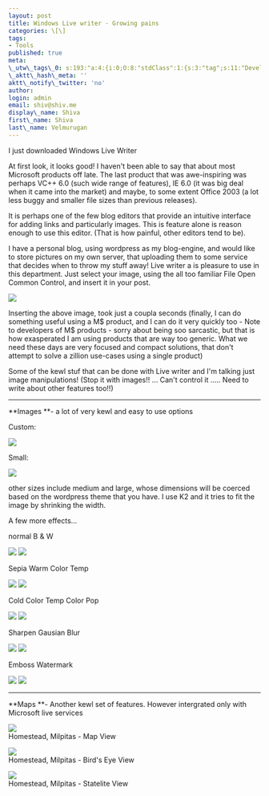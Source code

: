 ```yaml
---
layout: post
title: Windows Live writer - Growing pains
categories: \[\]
tags:
- Tools
published: true
meta:
\_utw\_tags\_0: s:193:"a:4:{i:0;O:8:"stdClass":1:{s:3:"tag";s:11:"Development";}i:1;O:8:"stdClass":1:{s:3:"tag";s:7:"Reviews";}i:2;O:8:"stdClass":1:{s:3:"tag";s:5:"Tools";}i:3;O:8:"stdClass":1:{s:3:"tag";s:3:"Web";}}";
\_aktt\_hash\_meta: ''
aktt\_notify\_twitter: 'no'
author:
login: admin
email: shiv@shiv.me
display\_name: Shiva
first\_name: Shiva
last\_name: Velmurugan
---
```


I just downloaded Windows Live Writer

At first look, it looks good! I haven't been able to say that about most Microsoft products off late. The last product that was awe-inspiring was perhaps VC++ 6.0 (such wide range of features), IE 6.0 (it was big deal when it came into the market) and maybe, to some extent Office 2003 (a lot less buggy and smaller file sizes than previous releases).

It is perhaps one of the few blog editors that provide an intuitive interface for adding links and particularly images. This is feature alone is reason enough to use this editor. (That is how painful, other editors tend to be). 

I have a personal blog, using wordpress as my blog-engine, and would like to store pictures on my own server, that uploading them to some service that decides when to throw my stuff away! Live writer a is pleasure to use in this department. Just select your image, using the all too familiar File Open Common Control, and insert it in your post.

[![](/images/bunty_thumb2.jpg)][0] 

Inserting the above image, took just a coupla seconds (finally, I can do something useful using a M$ product, and I can do it very quickly too - Note to developers of M$ products - sorry about being soo sarcastic, but that is how exasperated I am using products that are way too generic. What we need these days are very focused and compact solutions, that don't attempt to solve a zillion use-cases using a single product)

Some of the kewl stuf that can be done with Live writer and I'm talking just image manipulations! (Stop it with images!! ... Can't control it ..... Need to write about other features too!!)

**** 

**Images **- a lot of very kewl and easy to use options

Custom:

[![](/images/bubbly_thumb4.jpg)][1] 

Small:

[![](/images/bubbly8.jpg)][2] 

other sizes include medium and large, whose dimensions will be coerced based on the wordpress theme that you have. I use K2 and it tries to fit the image by shrinking the width.

A few more effects...

normal                                        B & W

[![](/images/bubbly_thumb12.jpg)][3] [![](/images/bubbly_thumb13.jpg)][4]

[][5] Sepia                                         Warm Color Temp

[][3][![](/images/bubbly_thumb121.jpg)][3] ![](/images/bubbly_thumb1231.jpg) 

Cold Color Temp                         Color Pop

[![](/images/bubbly_thumb1263.jpg)][3] [![](/images/bubbly_thumb1264.jpg)][3] 

Sharpen                                      Gausian Blur

[![](/images/bubbly_thumb1265.jpg)][3] [![](/images/bubbly_thumb1266.jpg)][3]

Emboss                                       Watermark

[![](/images/bubbly_thumb1267.jpg)][3] [![](/images/bubbly_thumb1279.jpg)][3] 

**** 

**Maps **- Another kewl set of features. However intergrated only with Microsoft live services

[![](/images/map6a5a8d61a645.jpg)][6]  
Homestead, Milpitas - Map View

[![](/images/map04e799187f46.jpg)][7]  
Homestead, Milpitas - Bird's Eye View

[![](/images/map7dea81fb1474.jpg)][8]  
Homestead, Milpitas - Statelite View


[0]: http://shvelmur.com/images/wpress/WindowsLivewriterGrowingpains_A23C/bunty4.jpg
[1]: http://shvelmur.com/images/wpress/WindowsLivewriterGrowingpains_A23C/bubbly12.jpg
[2]: http://shvelmur.com/images/wpress/WindowsLivewriterGrowingpains_A23C/bubbly9.jpg
[3]: http://shvelmur.com/images/wpress/WindowsLivewriterGrowingpains_A23C/bubbly32.jpg
[4]: http://shvelmur.com/images/wpress/WindowsLivewriterGrowingpains_A23C/bubbly33.jpg
[5]: http://shvelmur.com/images/wpress/WindowsLivewriterGrowingpains_A23C/bubbly22.jpg
[6]: http://local.live.com/default.aspx?v=2&cp=37.42154~-121.921&lvl=15&style=r "Click to view this map on Live.com"
[7]: http://local.live.com/default.aspx?v=2&cp=37.42234~-121.9207&lvl=1&style=o&scene=5853204 "Click to view this map on Live.com"
[8]: http://local.live.com/default.aspx?v=2&cp=37.42234~-121.9206&lvl=16&style=h "Click to view this map on Live.com"
